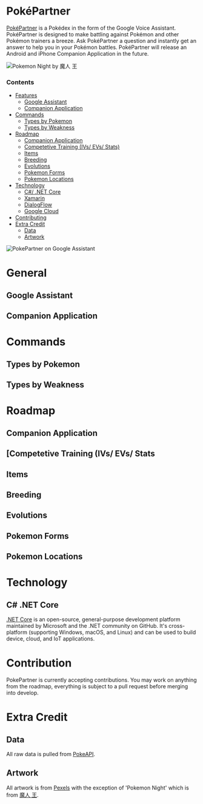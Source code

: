 # PokéPartner
[PokéPartner](https://www.pokepartner.co/) is a Pokédex in the form of the Google Voice Assistant. PokéPartner is designed to make battling against Pokémon and other Pokémon trainers a breeze. Ask PokéPartner a question and instantly get an answer to help you in your Pokémon battles. PokéPartner will release an Android and iPhone Companion Application in the future.

![Pokemon Night by 魔人 王](https://storage.googleapis.com/www.pokepartner.co/pokemon-night.jpg)

### Contents
* [Features](#)  
  * [Google Assistant](#)  
  * [Companion Application](#)  
* [Commands](#)  
  * [Types by Pokemon](#)
  * [Types by Weakness](#)
* [Roadmap](#)
  * [Companion Application](#)
  * [Competetive Training (IVs/ EVs/ Stats)](#)
  * [Items](#)
  * [Breeding](#)
  * [Evolutions](#)
  * [Pokemon Forms](#)
  * [Pokemon Locations](#)
* [Technology](#)
  * [C#/ .NET Core](#)
  * [Xamarin](#)
  * [DialogFlow](#)
  * [Google Cloud](#)
* [Contributing](#)
* [Extra Credit](#)
  * [Data](#)
  * [Artwork](#)

![PokePartner on Google Assistant](https://storage.googleapis.com/www.pokepartner.co/preview.gif)

# General
## Google Assistant
## Companion Application

# Commands
## Types by Pokemon
## Types by Weakness

# Roadmap
## Companion Application
## [Competetive Training (IVs/ EVs/ Stats
## Items
## Breeding
## Evolutions
## Pokemon Forms
## Pokemon Locations

# Technology
## C# .NET Core  
[.NET Core](https://dotnet.microsoft.com/download) is an open-source, general-purpose development platform maintained by Microsoft and the .NET community on GitHub. It's cross-platform (supporting Windows, macOS, and Linux) and can be used to build device, cloud, and IoT applications. 

# Contribution
PokePartner is currently accepting contributions. You may work on anything from the roadmap, everything is subject to a pull request before merging into develop. 

# Extra Credit
## Data
All raw data is pulled from [PokeAPI](https://pokeapi.co).

## Artwork
All artwork is from [Pexels](https://pexels.com) with the exception of 'Pokemon Night' which is from [魔人 王](https://www.artstation.com/joker-sheep).
